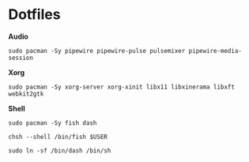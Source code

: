 # Dotfiles

**Audio**
```
sudo pacman -Sy pipewire pipewire-pulse pulsemixer pipewire-media-session
```


**Xorg**
```
sudo pacman -Sy xorg-server xorg-xinit libx11 libxinerama libxft webkit2gtk
```


**Shell**

```
sudo pacman -Sy fish dash
```
```
chsh --shell /bin/fish $USER
```
```
sudo ln -sf /bin/dash /bin/sh
```
